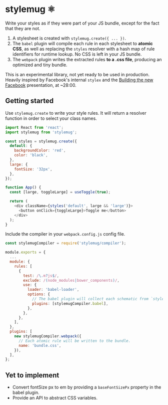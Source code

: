 # stylemug ⚛️

Write your styles as if they were part of your JS bundle, except for the fact that they are not.

1. A stylesheet is created with `stylemug.create({ ... })`.
2. The `babel` plugin will compile each rule in each stylesheet to **atomic CSS**, as well as replacing the `styles` resolver with a hash map of rule identifiers for runtime lookup. No CSS is left in your JS bundle.
3. The `webpack` plugin writes the extracted rules **to a .css file**, producing an optimized and tiny bundle.

This is an experimental library, not yet ready to be used in production. Heavily inspired by Facebook's internal `stylex` and the [Building the new Facebook](https://developers.facebook.com/videos/2019/building-the-new-facebookcom-with-react-graphql-and-relay/) presentation, at ~28:00.

## Getting started

Use `stylemug.create` to write your style rules. It will return a resolver function in order to select your class names.

```javascript
import React from 'react';
import stylemug from 'stylemug';

const styles = stylemug.create({
  default: {
    backgroundColor: 'red',
    color: 'black',
  },
  large: {
    fontSize: '32px',
  },
});

function App() {
  const [large, toggleLarge] = useToggle(true);

  return (
    <div className={styles('default', large && 'large')}>
      <button onClick={toggleLarge}>Toggle me</button>
    </div>
  );
}
```

Include the compiler in your `webpack.config.js` config file.

```javascript
const stylemugCompiler = require('stylemug/compiler');

module.exports = {
  ...
  module: {
    rules: [
      {
        test: /\.m?js$/,
        exclude: /(node_modules|bower_components)/,
        use: {
          loader: 'babel-loader',
          options: {
            // The babel plugin will collect each schematic from `stylemug.create` and rewrite the schema to a lookup table.
            plugins: [stylemugCompiler.babel],
          },
        },
      },
    ],
  },
  plugins: [
    new stylemugCompiler.webpack({
      // Each atomic rule will be written to the bundle.
      name: 'bundle.css',
    }),
  ],
};
```

## Yet to implement

- Convert fontSize px to em by providing a `baseFontSizePx` property in the babel plugin.
- Provide an API to abstract CSS variables.
